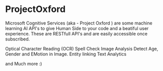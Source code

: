# ProjectOxford
Microsoft Cognitive Services (aka -  Project Oxford ) are some machine learning AI API's to give Human Side to your code and a beatiful user experience. These are RESTfull API's and are easily accessible once subscribed.

Optical Character Reading (OCR)
Spell Check
Image Analysis
Detect Age, Gender and EMotion in Image.
Entity linking
Text Analytics

and Much more :)
